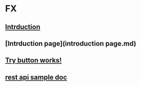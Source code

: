 # FX
## [Intrduction](introduction.md)
## [Intrduction page](introduction page.md)
## [Try button works!](try.md)
## [rest api sample doc](rest_api_doc.md)
